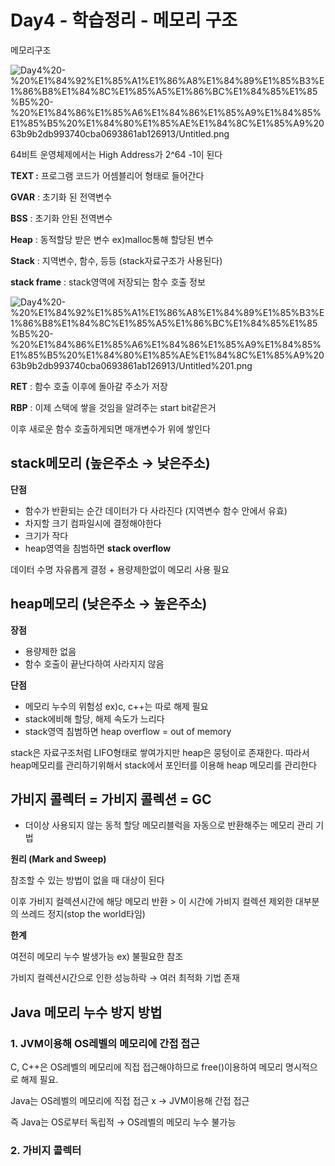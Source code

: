 # Day4 - 학습정리 - 메모리 구조

메모리구조

![Day4%20-%20%E1%84%92%E1%85%A1%E1%86%A8%E1%84%89%E1%85%B3%E1%86%B8%E1%84%8C%E1%85%A5%E1%86%BC%E1%84%85%E1%85%B5%20-%20%E1%84%86%E1%85%A6%E1%84%86%E1%85%A9%E1%84%85%E1%85%B5%20%E1%84%80%E1%85%AE%E1%84%8C%E1%85%A9%2063b9b2db993740cba0693861ab126913/Untitled.png](Day4%20-%20%E1%84%92%E1%85%A1%E1%86%A8%E1%84%89%E1%85%B3%E1%86%B8%E1%84%8C%E1%85%A5%E1%86%BC%E1%84%85%E1%85%B5%20-%20%E1%84%86%E1%85%A6%E1%84%86%E1%85%A9%E1%84%85%E1%85%B5%20%E1%84%80%E1%85%AE%E1%84%8C%E1%85%A9%2063b9b2db993740cba0693861ab126913/Untitled.png)

64비트 운영체제에서는 High Address가 2^64 -1이 된다

**TEXT :** 프로그램 코드가 어셈블리어 형태로 들어간다

**GVAR** : 초기화 된 전역변수

**BSS** : 초기화 안된 전역변수

**Heap** : 동적할당 받은 변수 ex)malloc통해 할당된 변수

**Stack** : 지역변수, 함수, 등등 (stack자료구조가 사용된다)

 

**stack frame** : stack영역에 저장되는 함수 호출 정보

![Day4%20-%20%E1%84%92%E1%85%A1%E1%86%A8%E1%84%89%E1%85%B3%E1%86%B8%E1%84%8C%E1%85%A5%E1%86%BC%E1%84%85%E1%85%B5%20-%20%E1%84%86%E1%85%A6%E1%84%86%E1%85%A9%E1%84%85%E1%85%B5%20%E1%84%80%E1%85%AE%E1%84%8C%E1%85%A9%2063b9b2db993740cba0693861ab126913/Untitled%201.png](Day4%20-%20%E1%84%92%E1%85%A1%E1%86%A8%E1%84%89%E1%85%B3%E1%86%B8%E1%84%8C%E1%85%A5%E1%86%BC%E1%84%85%E1%85%B5%20-%20%E1%84%86%E1%85%A6%E1%84%86%E1%85%A9%E1%84%85%E1%85%B5%20%E1%84%80%E1%85%AE%E1%84%8C%E1%85%A9%2063b9b2db993740cba0693861ab126913/Untitled%201.png)

**RET** : 함수 호출 이후에 돌아갈 주소가 저장

**RBP** : 이제 스택에 쌓을 것임을 알려주는 start bit같은거

이후 새로운 함수 호출하게되면 매개변수가 위에 쌓인다

## **stack메모리** (높은주소 → 낮은주소)

**단점**

- 함수가 반환되는 순간 데이터가 다 사라진다 (지역변수 함수 안에서 유효)
- 차지할 크기 컴파일시에 결정해야한다
- 크기가 작다
- heap영역을 침범하면 **stack overflow**

데이터 수명 자유롭게 결정 + 용량제한없이 메모리 사용 필요

## **heap메모리 (낮은주소 → 높은주소)**

**장점**

- 용량제한 없음
- 함수 호출이 끝난다하여 사라지지 않음

**단점**

- 메모리 누수의 위험성 ex)c, c++는 따로 해제 필요
- stack에비해 할당, 해제 속도가 느리다
- stack영역 침범하면 heap overflow = out of memory

stack은 자료구조처럼 LIFO형태로 쌓여가지만 heap은 뭉텅이로 존재한다. 따라서 heap메모리를 관리하기위해서 stack에서 포인터를 이용해 heap 메모리를 관리한다

## **가비지 콜렉터 = 가비지 콜렉션 = GC**

- 더이상 사용되지 않는 동적 할당 메모리블럭을 자동으로 반환해주는 메모리 관리 기법

**원리 (Mark and Sweep)**

참조할 수 있는 방법이 없을 때 대상이 된다

이후 가비지 컬렉션시간에 해당 메모리 반환 > 이 시간에 가비지 컬렉션 제외한 대부분의 쓰레드 정지(stop the world타임)

**한계**

여전히 메모리 누수 발생가능 ex) 불필요한 참조

가비지 컬렉션시간으로 인한 성능하락 → 여러 최적화 기법 존재

## **Java 메모리 누수 방지 방법**

### 1. **JVM이용해 OS레벨의 메모리에 간접 접근**

C, C++은 OS레벨의 메모리에 직접 접근해야하므로 free()이용하여 메모리 명시적으로 해제 필요.

Java는 OS레벨의 메모리에 직접 접근 x → JVM이용해 간접 접근

즉 Java는 OS로부터 독립적 → OS레벨의 메모리 누수 불가능

### 2. **가비지 콜렉터**